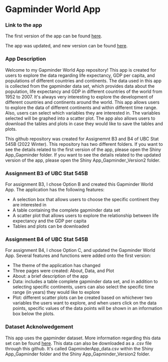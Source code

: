 # Gapminder World App 

### Link to the app
The first version of the app can be found [here](http://jiahejanetgapminder.shinyapps.io/GapminderApp). 

The app was updated, and new version can be found [here](https://jiahejanetgapminder.shinyapps.io/GapminderApp_Version2/). 

### App Description 
Welcome to my Gapminder World App repository! This app is created for users to explore the data regarding life expectancy, GDP per capita, and populations of different countries and continents. The data used in this app is collected from the gapminder data set, which provides data about the population, life expectancy and GDP in different countries of the world from 1952 to 2007. It's always very interesting to explore the development of different countries and continents around the world. This app allows users to explore the data of different continents and within different time range. Also, users can select which variables they are interested in. The variables selected will be graphed into a scatter plot. The app also allows users to download the tables and plots in case they would like to save the tables and plots. 

This github repository was created for Assignemnt B3 and B4 of UBC Stat 545B (2022 Winter). This repository has two different folders. If you want to see the details related to the first version of the app, please open the Shiny App_Gapminder folder. If you want to see the details related to the updated version of the app, please open the Shiny App_Gapminder_Version2 folder. 

### Assignment B3 of UBC Stat 545B
For assignment B3, I chose Option B and created this Gapminder World App. The application has the following features: 
* A selection box that allows users to choose the specific continent they are interested in 
* A table containing the complete gapminder data set 
* A scatter plot that allows users to explore the relationship between life expectancy and the GDP per capita 
* Tables and plots can be downloaded

### Assignment B4 of UBC Stat 545B
For assignment B4, I chose Option C, and updated the Gapminder World App. Several features and functions were added onto the first version: 
* The theme of the application has changed
* Three pages were created: About, Data, and Plot
* About: a brief description of the app 
* Data: includes a table complete gapminder data set, and in addition to selecting specific continents, users can also select the specific time range (in years) they would like to explore 
* Plot: different scatter plots can be created based on whichever two variables the users want to explore, and when users click on the data points, specific values of the data points will be shown in an information box below the plots.   

### Dataset Acknolwedgement 
This app uses the gapminder dataset. More information regarding this data set can be found [here](https://www.gapminder.org/data/). 
This data can also be downloaded as a .csv file through this github. It's called GapminderApp_data.csv within the Shiny App_Gapminder folder and the Shiny App_Gapminder_Version2 folder. 
